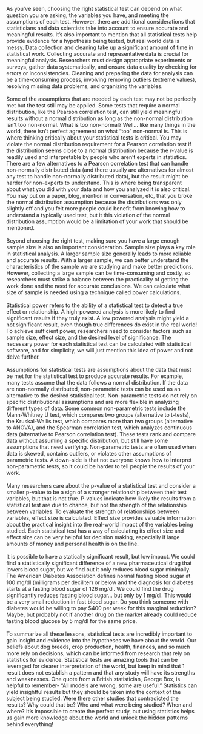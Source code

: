 As you’ve seen, choosing the right statistical test can depend on what question you are asking, the variables you have, and meeting the assumptions of each test. However, there are additional considerations that statisticians and data scientists take into account to ensure accurate and meaningful results. It’s also important to mention that all statistical tests help provide evidence for a hypothesis being tested, but real world data is messy. Data collection and cleaning take up a significant amount of time in statistical work. Collecting accurate and representative data is crucial for meaningful analysis. Researchers must design appropriate experiments or surveys, gather data systematically, and ensure data quality by checking for errors or inconsistencies. Cleaning and preparing the data for analysis can be a time-consuming process, involving removing outliers (extreme values), resolving missing data problems, and organizing the variables. <br>
<br>
Some of the assumptions that are needed by each test may not be perfectly met but the test still may be applied. Some tests that require a normal distribution, like the Pearson correlation test, can still yield meaningful results without a normal distribution as long as the non-normal distribution isn’t too non-normal. What is too non-normal? Well… like many things in the world, there isn’t perfect agreement on what “too” non-normal is. This is where thinking critically about your statistical tests is critical. You may violate the normal distribution requirement for a Pearson correlation test if the distribution seems close to a normal distribution because the r-value is readily used and interpretable by people who aren’t experts in statistics. There are a few alternatives to a Pearson correlation test that can handle non-normally distributed data (and there usually are alternatives for almost any test to handle non-normally distributed data), but the result might be harder for non-experts to understand. This is where being transparent about what you did with your data and how you analyzed it is also critical. You may put on a paper, blog, mention in conversation, etc, that you broke the normal distribution assumption because the distributions was only slightly off and you felt more people could benefit from knowing how to understand a typically used test, but it this violation of the normal distribution assumption would be a limitation of your work that should be mentioned.<br>
<br>
Beyond choosing the right test, making sure you have a large enough sample size is also an important consideration. Sample size plays a key role in statistical analysis. A larger sample size generally leads to more reliable and accurate results. With a larger sample, we can better understand the characteristics of the sample we are studying and make better predictions. However, collecting a large sample can be time-consuming and costly, so researchers must strike a balance between the practicality of getting the work done and the need for accurate conclusions. We can calculate what size of sample is needed using a technique called power calculations.<br>
<br>
Statistical power refers to the ability of a statistical test to detect a true effect or relationship. A high-powered analysis is more likely to find significant results if they truly exist. A low powered analysis might yield a not significant result, even though true differences do exist in the real world! To achieve sufficient power, researchers need to consider factors such as sample size, effect size, and the desired level of significance. The necessary power for each statistical test can be calculated with statistical software, and for simplicity, we will just mention this idea of power and not delve further.<br>
<br>
Assumptions for statistical tests are assumptions about the data that must be met for the statistical test to produce accurate results. For example, many tests assume that the data follows a normal distribution. If the data are non-normally distributed, non-parametric tests can be used as an alternative to the desired statistical test. Non-parametric tests do not rely on specific distributional assumptions and are more flexible in analyzing different types of data. Some common non-parametric tests include the Mann-Whitney U test, which compares two groups (alternative to t-tests), the Kruskal-Wallis test, which compares more than two groups (alternative to ANOVA), and the Spearman correlation test, which analyzes continuous data (alternative to Pearson correlation test). These tests rank and compare data without assuming a specific distribution, but still have some assumptions that need verifying. Non-parametric tests are often used when data is skewed, contains outliers, or violates other assumptions of parametric tests. A down-side is that not everyone knows how to interpret non-parametric tests, so it could be harder to tell people the results of your work.<br>
<br>
Many researchers care about the p-value of a statistical test and consider a smaller p-value to be a sign of a stronger relationship between their test variables, but that is not true. P-values indicate how likely the results from a statistical test are due to chance, but not the strength of the relationship between variables. To evaluate the strength of relationships between variables, effect size is calculated. Effect size provides valuable information about the practical insight into the real-world impact of the variables being studied. Each statistical test has a way of calculating its effect size and effect size can be very helpful for decision making, especially if large amounts of money and personal health is on the line.<br>
<br>
It is possible to have a statically significant result, but low impact. We could find a statistically significant difference of a new pharmaceutical drug that lowers blood sugar, but we find out it only reduces blood sugar minimally. The American Diabetes Association defines normal fasting blood sugar at 100 mg/dl (milligrams per deciliter) or below and the diagnosis for diabetes starts at a fasting blood sugar of 126 mg/dl. We could find the drug significantly reduces fasting blood sugar… but only by 1 mg/dl. This would be a very small reduction in fast blood sugar. Do you think someone with diabetes would be willing to pay $400 per week for this marginal reduction? Maybe, but probably not if another drug on the market already could reduce fasting blood glucose by 5 mg/dl for the same price.<br>
<br>
To summarize all these lessons, statistical tests are incredibly important to gain insight and evidence into the hypotheses we have about the world. Our beliefs about dog breeds, crop production, health, finances, and so much more rely on decisions, which can be informed from research that rely on statistics for evidence. Statistical tests are amazing tools that can be leveraged for clearer interpretation of the world, but keep in mind that 1 result does not establish a pattern and that any study will have its strengths and weaknesses. One quote from a British statistician, George Box, is helpful to remember- “All models are wrong, some are useful.” Statistics can yield insightful results but they should be taken into the context of the subject being studied. Were there other studies that contradicted the results? Why could that be? Who and what were being studied? When and where? It’s impossible to create the perfect study, but using statistics helps us gain more knowledge about the world and unlock the hidden patterns behind everything! <br>
